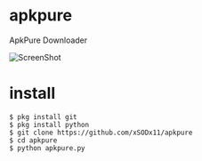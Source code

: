 # apkpure
ApkPure Downloader

![ScreenShot](https://github.com/xSODx11/apkpure/blob/master/Screenshot_20200824-090644.png)

# install
```
$ pkg install git
$ pkg install python
$ git clone https://github.com/xSODx11/apkpure
$ cd apkpure
$ python apkpure.py
```
